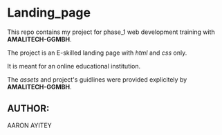 # Landing_page


This repo contains my project for phase_1 web development training with **AMALITECH-GGMBH**.

The project is an E-skilled landing page with *html* and *css* only.

It is meant for an online educational institution.

The *assets* and project's guidlines were provided explicitely by **AMALITECH-GGMBH**.

## AUTHOR:

AARON AYITEY
